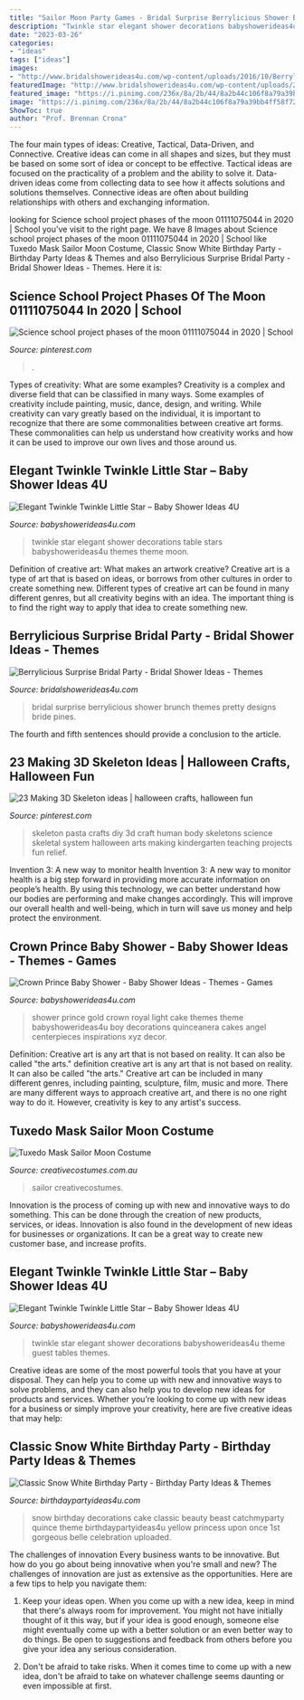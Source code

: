 ```yaml
---
title: "Sailor Moon Party Games - Bridal Surprise Berrylicious Shower Brunch Themes Pretty Designs Bride Pines"
description: "Twinkle star elegant shower decorations babyshowerideas4u theme guest tables themes"
date: "2023-03-26"
categories:
- "ideas"
tags: ["ideas"]
images:
- "http://www.bridalshowerideas4u.com/wp-content/uploads/2016/10/Berrylicious-Surprise-Bridal-Party-Guest-Tables.jpg"
featuredImage: "http://www.bridalshowerideas4u.com/wp-content/uploads/2016/10/Berrylicious-Surprise-Bridal-Party-Guest-Tables.jpg"
featured_image: "https://i.pinimg.com/236x/8a/2b/44/8a2b44c106f8a79a39bb4ff58f72cc97--school-kids-olympus-digital-camera.jpg"
image: "https://i.pinimg.com/236x/8a/2b/44/8a2b44c106f8a79a39bb4ff58f72cc97--school-kids-olympus-digital-camera.jpg"
ShowToc: true
author: "Prof. Brennan Crona"
---
```



The four main types of ideas: Creative, Tactical, Data-Driven, and Connective.
Creative ideas can come in all shapes and sizes, but they must be based on some sort of idea or concept to be effective. Tactical ideas are focused on the practicality of a problem and the ability to solve it. Data-driven ideas come from collecting data to see how it affects solutions and solutions themselves. Connective ideas are often about building relationships with others and exchanging information.

	

		
looking for Science school project phases of the moon 01111075044 in 2020 | School you've visit to the right page. We have 8 Images about Science school project phases of the moon 01111075044 in 2020 | School like Tuxedo Mask Sailor Moon Costume, Classic Snow White Birthday Party - Birthday Party Ideas &amp; Themes and also Berrylicious Surprise Bridal Party - Bridal Shower Ideas - Themes. Here it is:
		
    
## Science School Project Phases Of The Moon 01111075044 In 2020 | School

<img loading=lazy src="https://i.pinimg.com/736x/ea/15/ca/ea15ca693b6613352e169cfd12047f43.jpg" onerror="this.onerror=null;this.src='https://tse3.mm.bing.net/th?id=OIP.wI6gBRYMv_NSg94rbOAFnwHaJ3&amp;pid=15.1';" alt="Science school project phases of the moon 01111075044 in 2020 | School">

_Source: pinterest.com_

>. 

	

Types of creativity: What are some examples?
Creativity is a complex and diverse field that can be classified in many ways. Some examples of creativity include painting, music, dance, design, and writing. While creativity can vary greatly based on the individual, it is important to recognize that there are some commonalities between creative art forms. These commonalities can help us understand how creativity works and how it can be used to improve our own lives and those around us.

    
## Elegant Twinkle Twinkle Little Star – Baby Shower Ideas 4U

<img loading=lazy src="https://babyshowerideas4u.com/wp-content/uploads/2016/05/Elegant-Twinkle-Twinkle-Little-Star-Dessert-Table.jpg" onerror="this.onerror=null;this.src='https://tse2.mm.bing.net/th?id=OIP.yxIvIYul5EtSJVgAmAzlewHaHS&amp;pid=15.1';" alt="Elegant Twinkle Twinkle Little Star – Baby Shower Ideas 4U">

_Source: babyshowerideas4u.com_

>twinkle star elegant shower decorations table stars babyshowerideas4u themes theme moon. 

	

Definition of creative art: What makes an artwork creative?
Creative art is a type of art that is based on ideas, or borrows from other cultures in order to create something new. 
Different types of creative art can be found in many different genres, but all creativity begins with an idea. The important thing is to find the right way to apply that idea to create something new.

    
## Berrylicious Surprise Bridal Party - Bridal Shower Ideas - Themes

<img loading=lazy src="http://www.bridalshowerideas4u.com/wp-content/uploads/2016/10/Berrylicious-Surprise-Bridal-Party-Guest-Tables.jpg" onerror="this.onerror=null;this.src='https://tse2.mm.bing.net/th?id=OIP.7Ql14OA5bnRngjXocnMLOAHaLG&amp;pid=15.1';" alt="Berrylicious Surprise Bridal Party - Bridal Shower Ideas - Themes">

_Source: bridalshowerideas4u.com_

>bridal surprise berrylicious shower brunch themes pretty designs bride pines. 

	

The fourth and fifth sentences should provide a conclusion to the article.

    
## 23 Making 3D Skeleton Ideas | Halloween Crafts, Halloween Fun

<img loading=lazy src="https://i.pinimg.com/236x/8a/2b/44/8a2b44c106f8a79a39bb4ff58f72cc97--school-kids-olympus-digital-camera.jpg" onerror="this.onerror=null;this.src='https://tse1.mm.bing.net/th?id=OIP.QFVLDXkHEFSsWAZsJnRclAAAAA&amp;pid=15.1';" alt="23 Making 3D Skeleton ideas | halloween crafts, halloween fun">

_Source: pinterest.com_

>skeleton pasta crafts diy 3d craft human body skeletons science skeletal system halloween arts making kindergarten teaching projects fun relief. 

	

Invention 3: A new way to monitor health
Invention 3: A new way to monitor health is a big step forward in providing more accurate information on people’s health. By using this technology, we can better understand how our bodies are performing and make changes accordingly. This will improve our overall health and well-being, which in turn will save us money and help protect the environment.

    
## Crown Prince Baby Shower - Baby Shower Ideas - Themes - Games

<img loading=lazy src="http://www.babyshowerideas4u.com/wp-content/uploads/2018/03/light-blue-gold-royal-prince-baby-shower-gold-crown-cake.jpg" onerror="this.onerror=null;this.src='https://tse4.mm.bing.net/th?id=OIP.gbSyF3sQQ9hXeZlW07yHDgHaJ4&amp;pid=15.1';" alt="Crown Prince Baby Shower - Baby Shower Ideas - Themes - Games">

_Source: babyshowerideas4u.com_

>shower prince gold crown royal light cake themes theme babyshowerideas4u boy decorations quinceanera cakes angel centerpieces inspirations xyz decor. 

	

Definition: Creative art is any art that is not based on reality. It can also be called "the arts."
definition creative art is any art that is not based on reality. It can also be called "the arts." Creative art can be included in many different genres, including painting, sculpture, film, music and more. There are many different ways to approach creative art, and there is no one right way to do it. However, creativity is key to any artist's success.

    
## Tuxedo Mask Sailor Moon Costume

<img loading=lazy src="https://www.creativecostumes.com.au/wp-content/uploads/2017/03/tuxedo-mask-768x1024.jpg" onerror="this.onerror=null;this.src='https://tse1.mm.bing.net/th?id=OIP.8U6v07Z7IeBgRcD1dnVagAHaJ4&amp;pid=15.1';" alt="Tuxedo Mask Sailor Moon Costume">

_Source: creativecostumes.com.au_

>sailor creativecostumes. 

	

Innovation is the process of coming up with new and innovative ways to do something. This can be done through the creation of new products, services, or ideas. Innovation is also found in the development of new ideas for businesses or organizations. It can be a great way to create new customer base, and increase profits.

    
## Elegant Twinkle Twinkle Little Star – Baby Shower Ideas 4U

<img loading=lazy src="https://babyshowerideas4u.com/wp-content/uploads/2016/05/Elegant-Twinkle-Twinkle-Little-Star-Guest-Tables.jpg" onerror="this.onerror=null;this.src='https://tse2.mm.bing.net/th?id=OIP.TVE2LD3Vku8SF8CDCYd0DAHaKr&amp;pid=15.1';" alt="Elegant Twinkle Twinkle Little Star – Baby Shower Ideas 4U">

_Source: babyshowerideas4u.com_

>twinkle star elegant shower decorations babyshowerideas4u theme guest tables themes. 

	

Creative ideas are some of the most powerful tools that you have at your disposal. They can help you to come up with new and innovative ways to solve problems, and they can also help you to develop new ideas for products and services. Whether you’re looking to come up with new ideas for a business or simply improve your creativity, here are five creative ideas that may help: 

    
## Classic Snow White Birthday Party - Birthday Party Ideas &amp; Themes

<img loading=lazy src="http://i1.wp.com/www.birthdaypartyideas4u.com/wp-content/uploads/2016/05/Classic-Snow-White-Birthday-Party-Cake.jpg" onerror="this.onerror=null;this.src='https://tse2.mm.bing.net/th?id=OIP.wCsb5aAFfFnCmlbSpfXdswHaJ4&amp;pid=15.1';" alt="Classic Snow White Birthday Party - Birthday Party Ideas &amp; Themes">

_Source: birthdaypartyideas4u.com_

>snow birthday decorations cake classic beauty beast catchmyparty quince theme birthdaypartyideas4u yellow princess upon once 1st gorgeous belle celebration uploaded. 

	

The challenges of innovation
Every business wants to be innovative. But how do you go about being innovative when you're small and new? The challenges of innovation are just as extensive as the opportunities. Here are a few tips to help you navigate them:
1. Keep your ideas open. When you come up with a new idea, keep in mind that there's always room for improvement. You might not have initially thought of it this way, but if your idea is good enough, someone else might eventually come up with a better solution or an even better way to do things. Be open to suggestions and feedback from others before you give your idea any serious consideration.

2. Don't be afraid to take risks. When it comes time to come up with a new idea, don't be afraid to take on whatever challenge seems daunting or even impossible at first.

